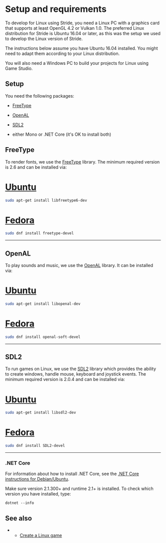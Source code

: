 # Setup and requirements

To develop for Linux using Stride, you need a Linux PC with a graphics card that supports at least OpenGL 4.2 or Vulkan 1.0. The preferred Linux distribution for Stride is Ubuntu 16.04 or later, as this was the setup we used to develop the Linux version of Stride.

The instructions below assume you have Ubuntu 16.04 installed. You might need to adapt them according to your Linux distribution.

You will also need a Windows PC to build your projects for Linux using Game Studio.

## Setup

You need the following packages:

* [FreeType](#freetype)

* [OpenAL](#openal)

* [SDL2](#sdl2)

* either Mono or .NET Core (it's OK to install both)

## FreeType

To render fonts, we use the [FreeType](https://www.freetype.org/) library. The minimum required version is 2.6 and can be installed via:

# [Ubuntu](#tab/freetype-ubuntu)

```bash
sudo apt-get install libfreetype6-dev
```

# [Fedora](#tab/freetype-fedora)

```bash
sudo dnf install freetype-devel
```

---

## OpenAL

To play sounds and music, we use the [OpenAL](https://www.openal.org/) library. It can be installed via:

# [Ubuntu](#tab/openal-ubuntu)

```bash
sudo apt-get install libopenal-dev
```

# [Fedora](#tab/openal-fedora)

```bash
sudo dnf install openal-soft-devel
```

---

## SDL2

To run games on Linux, we use the [SDL2](https://www.libsdl.org/) library which provides the ability to create windows, handle mouse, keyboard and joystick events. The minimum required version is 2.0.4 and can be installed via:

# [Ubuntu](#tab/sdl2-ubuntu)

```bash
sudo apt-get install libsdl2-dev
```

# [Fedora](#tab/sdl2-fedora)

```bash
sudo dnf install SDL2-devel
```

---

### .NET Core

For information about how to install .NET Core, see the [.NET Core instructions for Debian/Ubuntu](https://docs.microsoft.com/en-us/dotnet/core/linux-prerequisites?tabs=netcore2x).

Make sure version 2.1.300+ and runtime 2.1+ is installed. To check which version you have installed, type:

```
dotnet --info
```

## See also

* * [Create a Linux game](create-a-linux-game.md)
